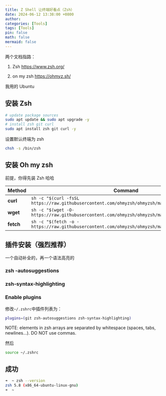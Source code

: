 ```yaml
---
title: Z Shell 让终端好看点（Zsh） 
date: 2024-06-12 13:38:00 +0800
author:
categories: [Tools]
tags: [Tools]
pin: false
math: false
mermaid: false
---
```



两个文档指路：

1. Zsh <https://www.zsh.org/>

2. on my zsh <https://ohmyz.sh/>



我用的 Ubuntu

## 安装 Zsh

```sh
# update package sources
sudo apt update && sudo apt upgrade -y
# install zsh git curl
sudo apt install zsh git curl -y
```

设置默认终端为 zsh

```sh
chsh -s /bin/zsh
```

## 安装 Oh my zsh

前提，你得先装 Zsh 哈哈

| Method    | Command                                                      |
| --------- | ------------------------------------------------------------ |
| **curl**  | `sh -c "$(curl -fsSL https://raw.githubusercontent.com/ohmyzsh/ohmyzsh/master/tools/install.sh)"` |
| **wget**  | `sh -c "$(wget -O- https://raw.githubusercontent.com/ohmyzsh/ohmyzsh/master/tools/install.sh)"` |
| **fetch** | `sh -c "$(fetch -o - https://raw.githubusercontent.com/ohmyzsh/ohmyzsh/master/tools/install.sh)"` |



## 插件安装（强烈推荐）

一个自动补全的，再一个语法高亮的

### zsh -autosuggestions



### zsh-syntax-highlighting


### Enable plugins

修改`~/.zshrc`中插件列表为：

```sh
plugins=(git zsh-autosuggestions zsh-syntax-highlighting)
```

NOTE: elements in zsh arrays are separated by whitespace (spaces, tabs, newlines...). DO NOT use commas.

然后

```sh
source ~/.zshrc
```



## 成功

```sh
➜  ~ zsh --version
zsh 5.8 (x86_64-ubuntu-linux-gnu)
➜  ~ 
```


